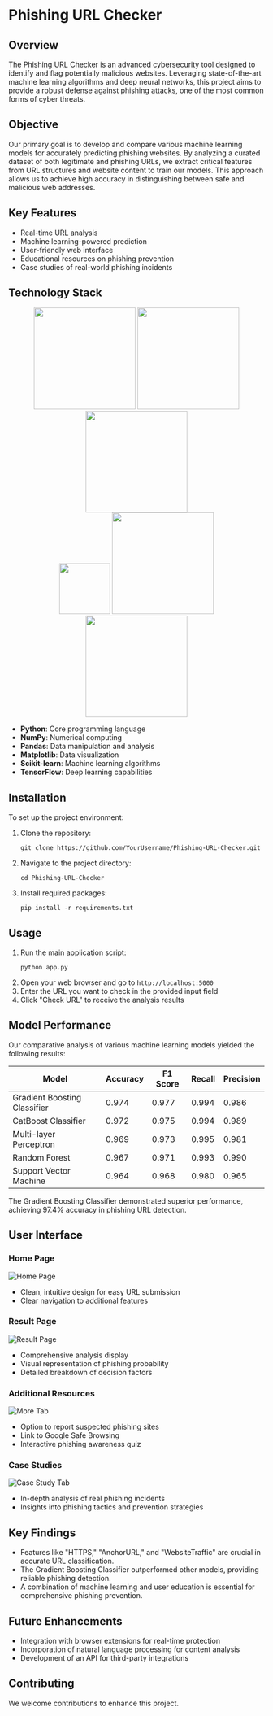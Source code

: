# Phishing URL Checker

## Overview

The Phishing URL Checker is an advanced cybersecurity tool designed to identify and flag potentially malicious websites. Leveraging state-of-the-art machine learning algorithms and deep neural networks, this project aims to provide a robust defense against phishing attacks, one of the most common forms of cyber threats.

## Objective

Our primary goal is to develop and compare various machine learning models for accurately predicting phishing websites. By analyzing a curated dataset of both legitimate and phishing URLs, we extract critical features from URL structures and website content to train our models. This approach allows us to achieve high accuracy in distinguishing between safe and malicious web addresses.

## Key Features

- Real-time URL analysis
- Machine learning-powered prediction
- User-friendly web interface
- Educational resources on phishing prevention
- Case studies of real-world phishing incidents

## Technology Stack

<div align="center">
  <img src="https://www.python.org/static/community_logos/python-logo-generic.svg" width="200">
  <img src="https://upload.wikimedia.org/wikipedia/commons/3/31/NumPy_logo_2020.svg" width="200">
  <img src="https://upload.wikimedia.org/wikipedia/commons/e/ed/Pandas_logo.svg" width="200">
</div>
<div align="center">
  <img src="https://upload.wikimedia.org/wikipedia/commons/8/84/Matplotlib_icon.svg" width="100">
  <img src="https://scikit-learn.org/stable/_static/scikit-learn-logo-small.png" width="200">
  <img src="https://encrypted-tbn0.gstatic.com/images?q=tbn:ANd9GcScq-xocLctL07Jy0tpR_p9w0Q42_rK1aAkNfW6sm3ucjFKWML39aaJPgdhadyCnEiK7vw&usqp=CAU" width="200">
</div>

- **Python**: Core programming language
- **NumPy**: Numerical computing
- **Pandas**: Data manipulation and analysis
- **Matplotlib**: Data visualization
- **Scikit-learn**: Machine learning algorithms
- **TensorFlow**: Deep learning capabilities

## Installation

To set up the project environment:

1. Clone the repository:
   ```
   git clone https://github.com/YourUsername/Phishing-URL-Checker.git
   ```
2. Navigate to the project directory:
   ```
   cd Phishing-URL-Checker
   ```
3. Install required packages:
   ```
   pip install -r requirements.txt
   ```

## Usage

1. Run the main application script:
   ```
   python app.py
   ```
2. Open your web browser and go to `http://localhost:5000`
3. Enter the URL you want to check in the provided input field
4. Click "Check URL" to receive the analysis results

## Model Performance

Our comparative analysis of various machine learning models yielded the following results:

| Model                        | Accuracy | F1 Score | Recall | Precision |
|------------------------------|----------|----------|--------|-----------|
| Gradient Boosting Classifier | 0.974    | 0.977    | 0.994  | 0.986     |
| CatBoost Classifier          | 0.972    | 0.975    | 0.994  | 0.989     |
| Multi-layer Perceptron       | 0.969    | 0.973    | 0.995  | 0.981     |
| Random Forest                | 0.967    | 0.971    | 0.993  | 0.990     |
| Support Vector Machine       | 0.964    | 0.968    | 0.980  | 0.965     |

The Gradient Boosting Classifier demonstrated superior performance, achieving 97.4% accuracy in phishing URL detection.

## User Interface

### Home Page
![Home Page](https://github.com/Mugeshcybersecurity/Phishing-Url-Checker/blob/main/Output-samples/URL.png)

- Clean, intuitive design for easy URL submission
- Clear navigation to additional features

### Result Page
![Result Page](https://github.com/Mugeshcybersecurity/Phishing-Url-Checker/blob/main/Output-samples/result.png)

- Comprehensive analysis display
- Visual representation of phishing probability
- Detailed breakdown of decision factors

### Additional Resources
![More Tab](https://github.com/Mugeshcybersecurity/Phishing-Url-Checker/blob/main/Output-samples/mOREpng.png)

- Option to report suspected phishing sites
- Link to Google Safe Browsing
- Interactive phishing awareness quiz

### Case Studies
![Case Study Tab](https://github.com/Mugeshcybersecurity/Phishing-Url-Checker/blob/main/Output-samples/CASE%20STUDY.png)

- In-depth analysis of real phishing incidents
- Insights into phishing tactics and prevention strategies

## Key Findings

- Features like "HTTPS," "AnchorURL," and "WebsiteTraffic" are crucial in accurate URL classification.
- The Gradient Boosting Classifier outperformed other models, providing reliable phishing detection.
- A combination of machine learning and user education is essential for comprehensive phishing prevention.

## Future Enhancements

- Integration with browser extensions for real-time protection
- Incorporation of natural language processing for content analysis
- Development of an API for third-party integrations

## Contributing

We welcome contributions to enhance this project.
